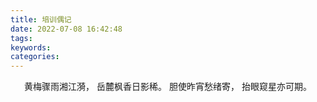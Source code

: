```yaml
---
title: 培训偶记
date: 2022-07-08 16:42:48
tags:
keywords:
categories:
---
```


<center>


黄梅骤雨湘江漪，
岳麓枫香日影稀。
胆使昨宵愁绪寄，
抬眼窥星亦可期。


</center>